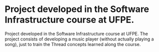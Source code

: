 # Project developed in the Software Infrastructure course at UFPE.
Project developed in the Software Infrastructure course at UFPE. The project consists of developing a music player (without actually playing a song), just to train the Thread concepts learned along the course.
